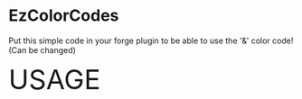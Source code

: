 # EzColorCodes
Put this simple code in your forge plugin to be able to use the '&amp;' color code! (Can be changed)

<font size ="100"> USAGE </font>
